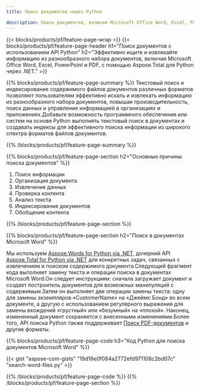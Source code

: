 ```yaml
---
title: Поиск документов через Python

description: Поиск документов, включая Microsoft Office Word, Excel, PowerPoint и PDF, с помощью приложения Python. Поиск документов онлайн через приложение.
---
```


{{< blocks/products/pf/feature-page-wrap >}}
{{< blocks/products/pf/feature-page-header h1="Поиск документов с использованием API Python" h2="Эффективно ищите и извлекайте информацию из разнообразного набора документов, включая Microsoft Office Word, Excel, PowerPoint и PDF, с помощью Aspose.Total для Python через .NET." >}}

{{% blocks/products/pf/feature-page-summary %}}
Текстовый поиск и индексирование содержимого файлов документов различных форматов позволяют пользователям эффективно искать и извлекать информацию из разнообразного набора документов, повышая производительность, поиск данных и управление информацией в организациях и приложениях.Добавьте возможность программного обеспечения или систем на основе Python выполнять текстовый поиск в документах и создавать индексы для эффективного поиска информации из широкого спектра форматов файлов документов.

{{% /blocks/products/pf/feature-page-summary  %}}

{{% blocks/products/pf/feature-page-section  h2="Основные причины поиска документов" %}}

1. Поиск информации
1. Организация документа
1. Извлечение данных
1. Проверка контента
1. Анализ текста
1. Индексирование документов
1. Обобщение контента

{{% /blocks/products/pf/feature-page-section %}}

{{% blocks/products/pf/feature-page-section  h2="Поиск в документах Microsoft Word" %}}

Мы используем [Aspose.Words for Python via .NET](https://products.aspose.com/words/python-net/), дочерний API [Aspose.Total for Python via .NET](https://products.aspose.com/total/python-net/) для конкретных задач, связанных с извлечением и поиском содержимого документа.Следующий фрагмент кода выполняет замену текста и операции поиска в документах Microsoft Word.Он следует инструкциям: сначала загружает документ и создает построитель документов для возможных манипуляций с содержимым.Затем он выполняет две операции замены текста: одну для замены экземпляров «CustomerName» на «Джеймс Бонд» во всем документе, а другую с использованием регулярного выражения для замены вхождений «грустный» или «безумный» на «плохой». Наконец, измененный документ сохраняется с внесенными изменениями.Более того, API поиска Python также поддерживает [Поиск PDF-документов](https://products.aspose.com/total/python-net/search/pdf/) и другие форматы.

{{% blocks/products/pf/feature-page-code h3="Код Python для поиска документов Microsoft Word" %}}

{{< gist "aspose-com-gists" "19d16e0f084a2772efd971108c2bd07c" "search-word-files.py" >}}

{{% /blocks/products/pf/feature-page-code  %}}
{{% /blocks/products/pf/feature-page-section %}}
